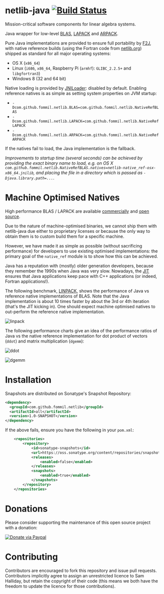 netlib-java [![Build Status](https://travis-ci.org/fommil/netlib-java.png?branch=master)](https://travis-ci.org/fommil/netlib-java)
===========

Mission-critical software components for linear algebra systems.

Java wrapper for low-level [BLAS](http://en.wikipedia.org/wiki/Basic_Linear_Algebra_Subprograms),
[LAPACK](http://en.wikipedia.org/wiki/LAPACK) and [ARPACK](http://en.wikipedia.org/wiki/ARPACK).

Pure Java implementations are provided to ensure full portability by [F2J](http://icl.cs.utk.edu/f2j/),
with native reference builds (using the Fortran code from [netlib.org](http://www.netlib.org))
shipped as standard for all major operating systems:

* OS X (`x86_64`)
* Linux (`i686`, `x86_64`, Raspberry Pi (`armhf`): `GLIBC_2.2.5+` and `libgfortran3`)
* Windows 8 (32 and 64 bit)

Native loading is provided by [JNILoader](https://github.com/fommil/jniloader): disabled by default.
Enabling reference natives is as simple as setting system properties on JVM startup:

* `-Dcom.github.fommil.netlib.BLAS=com.github.fommil.netlib.NativeRefBLAS`
* `-Dcom.github.fommil.netlib.LAPACK=com.github.fommil.netlib.NativeRefLAPACK`
* `-Dcom.github.fommil.netlib.ARPACK=com.github.fommil.netlib.NativeRefARPACK`

If the natives fail to load, the Java implementation is the fallback.

*Improvements to startup time (several seconds) can be achieved by providing the exact binary name to load,
e.g. on OS X `com.github.fommil.netlib.NativeRefBLAS.natives=netlib-native_ref-osx-x86_64.jnilib`,
and placing the file in a directory which is passed as `-Djava.library.path=...`.*


Machine Optimised Natives
=========================

High performance BLAS / LAPACK are available
[commercially](http://en.wikipedia.org/wiki/Basic_Linear_Algebra_Subprograms#Implementations)
and [open source](http://en.wikipedia.org/wiki/Automatically_Tuned_Linear_Algebra_Software).

Due to the nature of machine-optimised binaries, we cannot ship them with netlib-java due either to
proprietary licenses or because the only way to obtain them is to custom build them for
a specific machine.

However, we have made it as simple as possible (without sacrificing performance)
for developers to use existing optimised implementations:
the primary goal of the `native_ref` module is to show how this can be achieved.

Java has a reputation with (mostly) older generation developers, because they remember the 1990s
when Java was very slow. Nowadays, the [JIT](http://en.wikipedia.org/wiki/Just-in-time_compilation)
ensures that Java applications keep pace with C++ applications (or indeed, Fortran applications!).

The following benchmark, [LINPACK](http://www.netlib.org/linpack), shows the performance of
Java vs reference native implementations of BLAS. Note that the Java implementation is about 10 times
faster by about the 3rd or 4th iteration (that's the JIT kicking in). One should expect machine
optimised natives to out-perform the reference native implementation.

![linpack](http://i39.tinypic.com/280trgl.png)

The following performance charts give an idea of the performance ratios of Java vs the native
reference implementation for dot product of vectors (`ddot`) and matrix multiplication (`dgemm`):

![ddot](http://i43.tinypic.com/dot9qs.png)

![dgemm](http://i44.tinypic.com/w0ro7t.png)



Installation
============

Snapshots are distributed on Sonatype's Snapshot Repository:

```xml
<dependency>
  <groupId>com.github.fommil.netlib</groupId>
  <artifactId>all</artifactId>
  <version>1.0-SNAPSHOT</version>
</dependency>
```

If the above fails, ensure you have the following in your `pom.xml`:

```xml
    <repositories>
        <repository>
            <id>sonatype-snapshots</id>
            <url>https://oss.sonatype.org/content/repositories/snapshots/</url>
            <releases>
                <enabled>false</enabled>
            </releases>
            <snapshots>
                <enabled>true</enabled>
            </snapshots>
        </repository>
    </repositories>
```



Donations
=========

Please consider supporting the maintenance of this open source project with a donation:

[![Donate via Paypal](https://www.paypal.com/en_US/i/btn/btn_donateCC_LG.gif)](https://www.paypal.com/cgi-bin/webscr?cmd=_donations&business=B2HW5ATB8C3QW&lc=GB&item_name=netlib&currency_code=GBP&bn=PP%2dDonationsBF%3abtn_donateCC_LG%2egif%3aNonHosted)


Contributing
============

Contributors are encouraged to fork this repository and issue pull
requests. Contributors implicitly agree to assign an unrestricted licence
to Sam Halliday, but retain the copyright of their code (this means
we both have the freedom to update the licence for those contributions).

